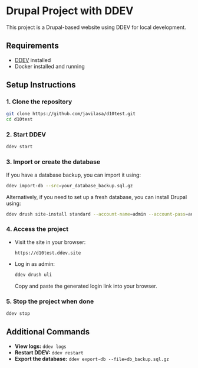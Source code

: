 # Drupal Project with DDEV

This project is a Drupal-based website using DDEV for local development.

## Requirements

- [DDEV](https://ddev.readthedocs.io/en/stable/) installed
- Docker installed and running

## Setup Instructions

### 1. Clone the repository
```bash
git clone https://github.com/javilasa/d10test.git
cd d10test
```

### 2. Start DDEV
```bash
ddev start
```

### 3. Import or create the database
If you have a database backup, you can import it using:
```bash
ddev import-db --src=your_database_backup.sql.gz
```

Alternatively, if you need to set up a fresh database, you can install Drupal using:
```bash
ddev drush site-install standard --account-name=admin --account-pass=admin --db-url=mysql://db:db@db/db -y
```

### 4. Access the project
- Visit the site in your browser:
  ```
  https://d10test.ddev.site
  ```
- Log in as admin:
  ```bash
  ddev drush uli
  ```
  Copy and paste the generated login link into your browser.

### 5. Stop the project when done
```bash
ddev stop
```

## Additional Commands
- **View logs:** `ddev logs`
- **Restart DDEV:** `ddev restart`
- **Export the database:** `ddev export-db --file=db_backup.sql.gz`



